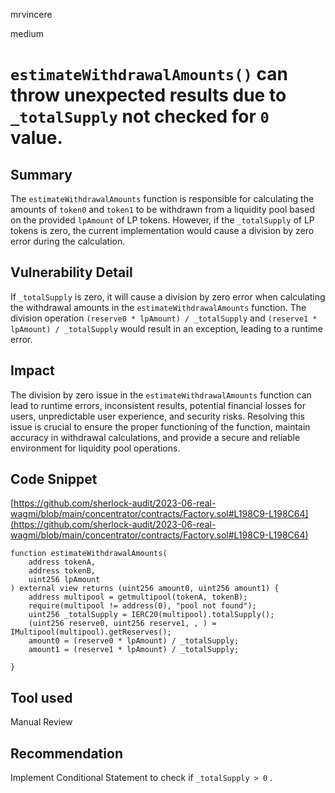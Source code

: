 mrvincere

medium

# `estimateWithdrawalAmounts()` can throw unexpected results due to `_totalSupply` not checked for `0` value.


## Summary
The `estimateWithdrawalAmounts` function is responsible for calculating the amounts of `token0` and `token1` to be withdrawn from a liquidity pool based on the provided `lpAmount` of LP tokens. However, if the `_totalSupply` of LP tokens is zero, the current implementation would cause a division by zero error during the calculation.

## Vulnerability Detail

If `_totalSupply` is zero, it will cause a division by zero error when calculating the withdrawal amounts in the `estimateWithdrawalAmounts` function. The division operation `(reserve0 * lpAmount) / _totalSupply` and `(reserve1 * lpAmount) / _totalSupply` would result in an exception, leading to a runtime error.


## Impact

The division by zero issue in the `estimateWithdrawalAmounts` function can lead to runtime errors, inconsistent results, potential financial losses for users, unpredictable user experience, and security risks. Resolving this issue is crucial to ensure the proper functioning of the function, maintain accuracy in withdrawal calculations, and provide a secure and reliable environment for liquidity pool operations.

## Code Snippet

[https://github.com/sherlock-audit/2023-06-real-wagmi/blob/main/concentrator/contracts/Factory.sol#L198C9-L198C64](https://github.com/sherlock-audit/2023-06-real-wagmi/blob/main/concentrator/contracts/Factory.sol#L198C9-L198C64)

```solidity
function estimateWithdrawalAmounts(
    address tokenA,
    address tokenB,
    uint256 lpAmount
) external view returns (uint256 amount0, uint256 amount1) {
    address multipool = getmultipool(tokenA, tokenB);
    require(multipool != address(0), "pool not found");
    uint256 _totalSupply = IERC20(multipool).totalSupply();
    (uint256 reserve0, uint256 reserve1, , ) = IMultipool(multipool).getReserves();
    amount0 = (reserve0 * lpAmount) / _totalSupply;
    amount1 = (reserve1 * lpAmount) / _totalSupply;
  
}
```

## Tool used

Manual Review

## Recommendation

Implement Conditional Statement to check if `_totalSupply > 0` .
